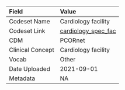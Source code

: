 |Field            |Value               |
|:----------------|:-------------------|
|Codeset Name     |Cardiology facility |
|Codeset Link     |[cardiology_spec_fac](https://github.com/PEDSnet/Variable-Dictionary/blob/main/visits/cardiology_spec_fac.csv)|
|CDM              |PCORnet             |
|Clinical Concept |Cardiology facility |
|Vocab            |Other               |
|Date Uploaded    |2021-09-01          |
|Metadata         |NA                  |
